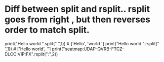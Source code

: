 # Diff between split and rsplit.. rsplit goes from right , but then reverses order to match split.
print("Hello world ".split(" ",1)) # ['Hello', 'world ']
print("Hello world ".rsplit(" ",1)) # ['Hello world', '']
print("seatmap:UDAP-QVRB-FTCZ-DLCC:VIP:FX".rsplit(":",2))
